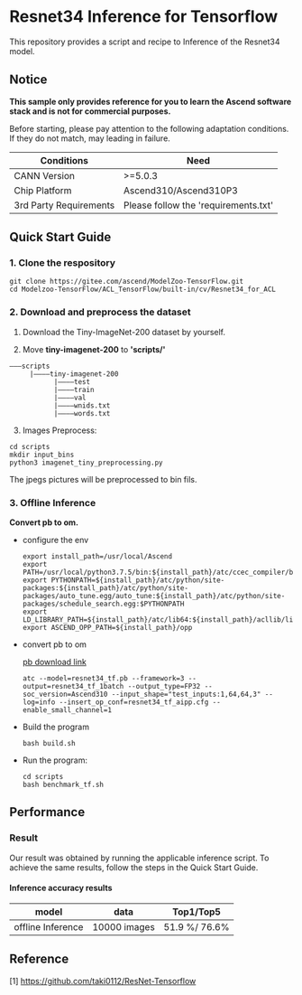 

# Resnet34 Inference for Tensorflow 

This repository provides a script and recipe to Inference of the Resnet34 model.

## Notice
**This sample only provides reference for you to learn the Ascend software stack and is not for commercial purposes.**

Before starting, please pay attention to the following adaptation conditions. If they do not match, may leading in failure.

| Conditions | Need |
| --- | --- |
| CANN Version | >=5.0.3 |
| Chip Platform| Ascend310/Ascend310P3 |
| 3rd Party Requirements| Please follow the 'requirements.txt' |

## Quick Start Guide

### 1. Clone the respository

```shell
git clone https://gitee.com/ascend/ModelZoo-TensorFlow.git
cd Modelzoo-TensorFlow/ACL_TensorFlow/built-in/cv/Resnet34_for_ACL
```

### 2. Download and preprocess the dataset

1. Download the Tiny-ImageNet-200 dataset by yourself.

2. Move **tiny-imagenet-200** to **'scripts/'**
```
———scripts
     |————tiny-imagenet-200
           |————test
           |————train
           |————val
           |————wnids.txt
           |————words.txt
```

3. Images Preprocess:
```
cd scripts
mkdir input_bins
python3 imagenet_tiny_preprocessing.py
```
The jpegs pictures will be preprocessed to bin fils.

### 3. Offline Inference

**Convert pb to om.**

- configure the env

  ```
  export install_path=/usr/local/Ascend
  export PATH=/usr/local/python3.7.5/bin:${install_path}/atc/ccec_compiler/bin:${install_path}/atc/bin:$PATH
  export PYTHONPATH=${install_path}/atc/python/site-packages:${install_path}/atc/python/site-packages/auto_tune.egg/auto_tune:${install_path}/atc/python/site-packages/schedule_search.egg:$PYTHONPATH
  export LD_LIBRARY_PATH=${install_path}/atc/lib64:${install_path}/acllib/lib64:$LD_LIBRARY_PATH
  export ASCEND_OPP_PATH=${install_path}/opp
  ```

- convert pb to om

  [pb download link](https://obs-9be7.obs.cn-east-2.myhuaweicloud.com/003_Atc_Models/modelzoo/resnet34_tf.pb)

  ```
  atc --model=resnet34_tf.pb --framework=3 --output=resnet34_tf_1batch --output_type=FP32 --soc_version=Ascend310 --input_shape="test_inputs:1,64,64,3" --log=info --insert_op_conf=resnet34_tf_aipp.cfg --enable_small_channel=1
  ```

- Build the program

  ```
  bash build.sh
  ```

- Run the program:

  ```
  cd scripts
  bash benchmark_tf.sh
  ```

## Performance

### Result

Our result was obtained by running the applicable inference script. To achieve the same results, follow the steps in the Quick Start Guide.

#### Inference accuracy results

|       model       | **data**  |    Top1/Top5    |
| :---------------: | :-------: | :-------------: |
| offline Inference | 10000 images | 51.9 %/ 76.6% |


## Reference
[1] https://github.com/taki0112/ResNet-Tensorflow
